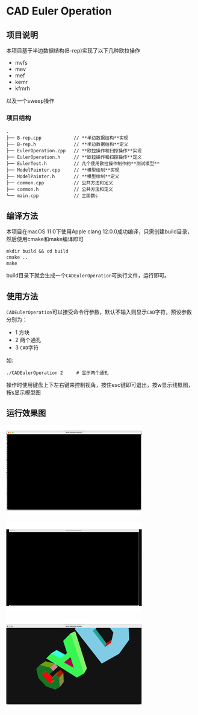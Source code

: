 # CAD Euler Operation

## 项目说明
本项目基于半边数据结构(B-rep)实现了以下几种欧拉操作

- mvfs
- mev
- mef
- kemr
- kfmrh

以及一个sweep操作

### 项目结构
```
.
├── B-rep.cpp            // **半边数据结构**实现
├── B-rep.h              // **半边数据结构**定义
├── EulerOperation.cpp   // **欧拉操作和扫掠操作**实现
├── EulerOperation.h     // **欧拉操作和扫掠操作**定义
├── EulerTest.h          // 几个使用欧拉操作制作的**测试模型**
├── ModelPainter.cpp     // **模型绘制**实现
├── ModelPainter.h       // **模型绘制**定义
├── common.cpp           // 公共方法和定义
├── common.h             // 公共方法和定义
└── main.cpp             // 主函数s
```

## 编译方法
本项目在macOS 11.0下使用Apple clang 12.0.0成功编译，只需创建build目录，然后使用cmake和make编译即可

```shell
mkdir build && cd build
cmake ..
make
```
build目录下就会生成一个`CADEulerOperation`可执行文件，运行即可。

## 使用方法
`CADEulerOperation`可以接受命令行参数，默认不输入则显示`CAD`字符，预设参数分别为：
- 1 方块
- 2 两个通孔
- 3 `CAD`字符

如:
```shell script
./CADEulerOperation 2     # 显示两个通孔
```

操作时使用键盘上下左右键来控制视角，按住esc键即可退出，按w显示线框图，按s显示模型图

## 运行效果图
![Block](docs/block.gif)

![Two Hole](docs/2hole.gif)

!["CAD" Characters](docs/cad.gif)